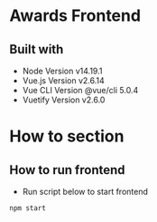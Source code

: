 # Awards Frontend
## Built with
- Node Version v14.19.1
- Vue.js Version v2.6.14
- Vue CLI Version @vue/cli 5.0.4
- Vuetify Version v2.6.0
# How to section
## How to run frontend
- Run script below to start frontend
```bash
npm start
```